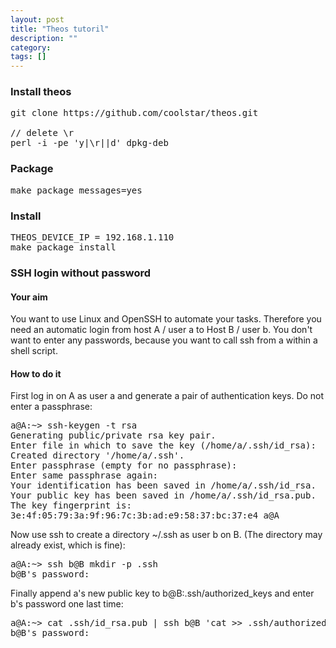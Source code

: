 ```yaml
---
layout: post
title: "Theos tutoril"
description: ""
category: 
tags: []
---
```


### Install theos
<pre>
git clone https://github.com/coolstar/theos.git

// delete \r 
perl -i -pe 'y|\r||d' dpkg-deb
</pre>

### Package
<pre>
make package messages=yes
</pre>

### Install
<pre>
THEOS_DEVICE_IP = 192.168.1.110
make package install
</pre>


### SSH login without password

#### Your aim
You want to use Linux and OpenSSH to automate your tasks. Therefore you need an automatic login from host A / user a to Host B / user b. You don't want to enter any passwords, because you want to call ssh from a within a shell script.

#### How to do it

First log in on A as user a and generate a pair of authentication keys. Do not enter a passphrase:
<pre>
a@A:~> ssh-keygen -t rsa
Generating public/private rsa key pair.
Enter file in which to save the key (/home/a/.ssh/id_rsa): 
Created directory '/home/a/.ssh'.
Enter passphrase (empty for no passphrase): 
Enter same passphrase again: 
Your identification has been saved in /home/a/.ssh/id_rsa.
Your public key has been saved in /home/a/.ssh/id_rsa.pub.
The key fingerprint is:
3e:4f:05:79:3a:9f:96:7c:3b:ad:e9:58:37:bc:37:e4 a@A
</pre>

Now use ssh to create a directory ~/.ssh as user b on B. (The directory may already exist, which is fine):
<pre>
a@A:~> ssh b@B mkdir -p .ssh
b@B's password: 
</pre>

Finally append a's new public key to b@B:.ssh/authorized_keys and enter b's password one last time:
<pre>
a@A:~> cat .ssh/id_rsa.pub | ssh b@B 'cat >> .ssh/authorized_keys'
b@B's password:
</pre>